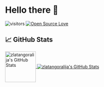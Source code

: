 # Hello there 👋

![visitors](https://visitor-badge.laobi.icu/badge?page_id=zhenye-na.zhenye-na)
[![Open Source Love](https://badges.frapsoft.com/os/v1/open-source.svg?v=102)](https://github.com/ellerbrock/open-source-badge/)

## &#x1f4c8; GitHub Stats

<a href="https://github.com/zlatangoralija/zlatangoralija">
  <img align="center" width="100" src="https://github-readme-stats.vercel.app/api/top-langs/?username=zlatangoralija&hide=c%2B%2B,c,html&title_color=6aa6f8&text_color=8a919a&icon_color=6aa6f8&bg_color=0e1116" alt="zlatangoralija's GitHub Stats" />
</a>

<a href="https://github.com/zlatangoralija/zlatangoralija">
  <img align="center" src="https://github-readme-stats.vercel.app/api?username=zlatangoralija&show_icons=true&line_height=27&count_private=true&title_color=6aa6f8&text_color=8a919a&icon_color=6aa6f8&bg_color=0e1116" alt="zlatangoralija's GitHub Stats" />
</a>

